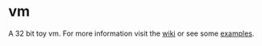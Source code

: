 # vm
A 32 bit toy vm. For more information visit the [wiki](https://github.com/zarat/vm/wiki) or see some [examples](https://github.com/zarat/vm/tree/main/examples).
